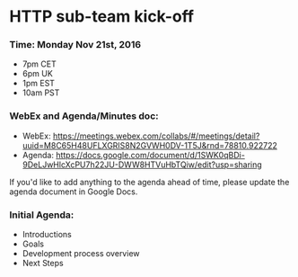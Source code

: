 # HTTP sub-team kick-off

### Time: Monday Nov 21st, 2016
* 7pm CET 
* 6pm UK 
* 1pm EST 
* 10am PST

### WebEx and Agenda/Minutes doc:
* WebEx:     https://meetings.webex.com/collabs/#/meetings/detail?uuid=M8C65H48UFLXGRIS8N2GVWH0DV-1T5J&rnd=78810.922722
* Agenda:    https://docs.google.com/document/d/1SWK0qBDi-9DeLJwHlcXcPU7h22JU-DWW8HTVuHbTQiw/edit?usp=sharing

If you'd like to add anything to the agenda ahead of time, please update the agenda document in Google Docs.

### Initial Agenda:
* Introductions
* Goals
* Development process overview
* Next Steps
